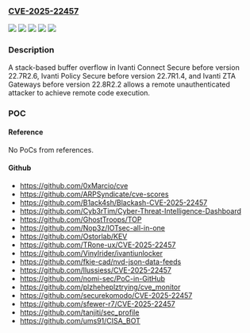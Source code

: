 ### [CVE-2025-22457](https://cve.mitre.org/cgi-bin/cvename.cgi?name=CVE-2025-22457)
![](https://img.shields.io/static/v1?label=Product&message=Connect%20Secure&color=blue)
![](https://img.shields.io/static/v1?label=Product&message=Neurons%20for%20ZTA%20gateways&color=blue)
![](https://img.shields.io/static/v1?label=Product&message=Policy%20Secure&color=blue)
![](https://img.shields.io/static/v1?label=Version&message=&color=brightgreen)
![](https://img.shields.io/static/v1?label=Vulnerability&message=CWE-121%20Stack-based%20Buffer%20Overflow&color=brightgreen)

### Description

A stack-based buffer overflow in Ivanti Connect Secure before version 22.7R2.6, Ivanti Policy Secure before version 22.7R1.4, and Ivanti ZTA Gateways before version 22.8R2.2 allows a remote unauthenticated attacker to achieve remote code execution.

### POC

#### Reference
No PoCs from references.

#### Github
- https://github.com/0xMarcio/cve
- https://github.com/ARPSyndicate/cve-scores
- https://github.com/B1ack4sh/Blackash-CVE-2025-22457
- https://github.com/Cyb3rTim/Cyber-Threat-Intelligence-Dashboard
- https://github.com/GhostTroops/TOP
- https://github.com/Nop3z/IOTsec-all-in-one
- https://github.com/Ostorlab/KEV
- https://github.com/TRone-ux/CVE-2025-22457
- https://github.com/Vinylrider/ivantiunlocker
- https://github.com/fkie-cad/nvd-json-data-feeds
- https://github.com/llussiess/CVE-2025-22457
- https://github.com/nomi-sec/PoC-in-GitHub
- https://github.com/plzheheplztrying/cve_monitor
- https://github.com/securekomodo/CVE-2025-22457
- https://github.com/sfewer-r7/CVE-2025-22457
- https://github.com/tanjiti/sec_profile
- https://github.com/ums91/CISA_BOT

